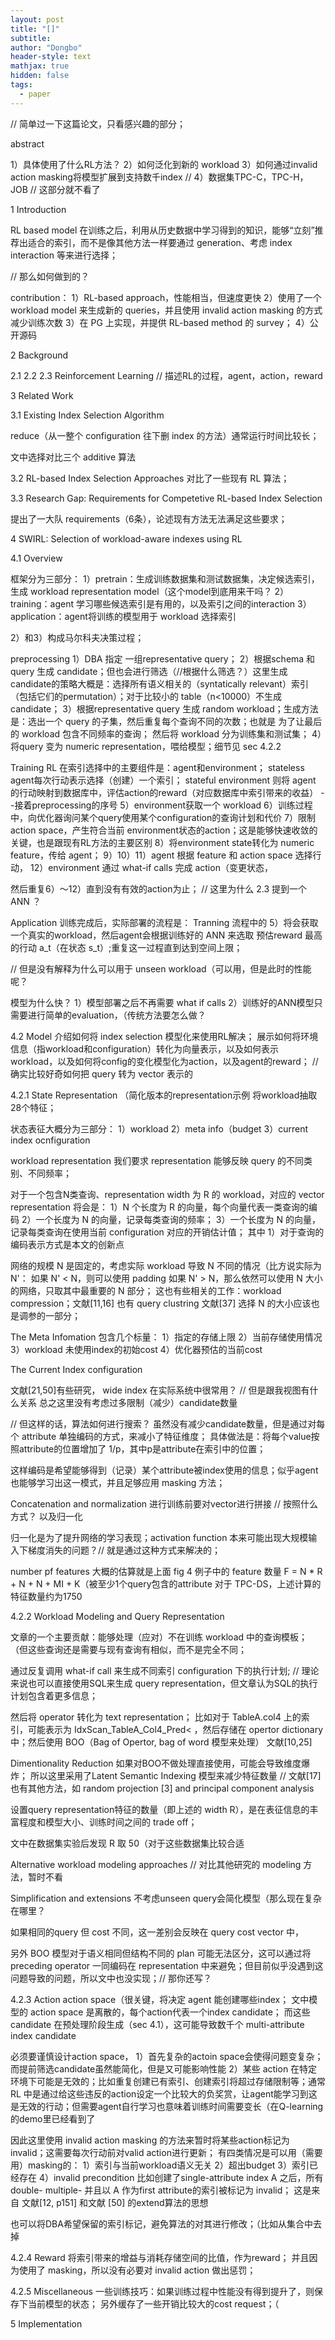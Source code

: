 ```yaml
---
layout: post
title: "[]"
subtitle: 
author: "Dongbo"
header-style: text
mathjax: true
hidden: false
tags:
  - paper
---
```


// 简单过一下这篇论文，只看感兴趣的部分；

abstract

1）具体使用了什么RL方法？
2）如何泛化到新的 workload
3）如何通过invalid action masking将模型扩展到支持数千index
// 4）数据集TPC-C，TPC-H，JOB // 这部分就不看了


1 Introduction

RL based model 在训练之后，利用从历史数据中学习得到的知识，能够“立刻”推荐出适合的索引，而不是像其他方法一样要通过 generation、考虑 index interaction 等来进行选择；

// 那么如何做到的？

contribution：
1）RL-based approach，性能相当，但速度更快
2）使用了一个 workload model 来生成新的 queries，并且使用 invalid action masking 的方式减少训练次数
3）在 PG 上实现，并提供 RL-based method 的 survey；
4）公开源码

2 Background

2.1
2.2
2.3 Reinforcement Learning
// 描述RL的过程，agent，action，reward



3 Related Work

3.1 Existing Index Selection Algorithm

reduce（从一整个 configuration 往下删 index 的方法）通常运行时间比较长；

文中选择对比三个 additive 算法

3.2 RL-based Index Selection Approaches
对比了一些现有 RL 算法；

3.3 Research Gap: Requirements for Competetive RL-based Index Selection

提出了一大队 requirements（6条），论述现有方法无法满足这些要求；

4 SWIRL: Selection of workload-aware indexes using RL

4.1 Overview

框架分为三部分：
1）pretrain：生成训练数据集和测试数据集，决定候选索引，生成 workload representation model（这个model到底用来干吗？
2）training：agent 学习哪些候选索引是有用的，以及索引之间的interaction
3）application：agent将训练的模型用于 workload 选择索引

2）和3）构成马尔科夫决策过程；

preprocessing
1）DBA 指定 一组representative query；
2）根据schema 和 query 生成 candidate；但也会进行筛选（//根据什么筛选？）这里生成candidate的策略大概是：选择所有语义相关的（syntatically relevant）索引（包括它们的permutation）；对于比较小的 table（n<10000）不生成 candidate；
3）根据representative query 生成 random workload；生成方法是：选出一个 query 的子集，然后重复每个查询不同的次数；也就是 为了让最后的 workload 包含不同频率的查询； 然后将 workload 分为训练集和测试集；
4）将query 变为 numeric representation，喂给模型；细节见 sec 4.2.2

Training
RL 在索引选择中的主要组件是：agent和environment；
stateless agent每次行动表示选择（创建）一个索引；
stateful environment 则将 agent 的行动映射到数据库中，评估action的reward（对应数据库中索引带来的收益）
--接着preprocessing的序号
5）environment获取一个 workload
6）训练过程中，向优化器询问某个query使用某个configuration的查询计划和代价
7）限制action space，产生符合当前 environment状态的action；这是能够快速收敛的关键，也是跟现有RL方法的主要区别
8）将environment state转化为 numeric feature，传给 agent；
9）10）11）agent 根据 feature 和 action space 选择行动，
12）environment 通过 what-if calls 完成 action（变更状态，

然后重复6）～12）直到没有有效的action为止；
// 这里为什么 2.3 提到一个 ANN ？

Application
训练完成后，实际部署的流程是：
Tranning 流程中的 5）将会获取一个真实的workload，然后agent会根据训练好的 ANN 来选取 预估reward 最高的行动 a_t（在状态 s_t）;重复这一过程直到达到空间上限；

// 但是没有解释为什么可以用于 unseen workload（可以用，但是此时的性能呢？

模型为什么快？
1）模型部署之后不再需要 what if calls
2）训练好的ANN模型只需要进行简单的evaluation，（传统方法要怎么做？

4.2 Model
介绍如何将 index selection 模型化来使用RL解决；
展示如何将环境信息（指workload和configuration）转化为向量表示，以及如何表示workload，以及如何将config的变化模型化为action，以及agent的reward；
// 确实比较好奇如何把 query 转为 vector 表示的


4.2.1 State Representation
（简化版本的representation示例
将workload抽取28个特征；

状态表征大概分为三部分：
1）workload
2）meta info（budget
3）current index ocnfiguration


workload representation
我们要求 representation 能够反映 query 的不同类别、不同频率；

对于一个包含N类查询、representation width 为 R 的 workload，对应的 vector representation 将会是：
1）N 个长度为 R 的向量，每个向量代表一类查询的编码
2）一个长度为 N 的向量，记录每类查询的频率；
3）一个长度为 N 的向量，记录每类查询在使用当前 configuration 对应的开销估计值；
其中 1）对于查询的编码表示方式是本文的创新点

网络的规模 N 是固定的，考虑实际 workload 导致 N 不同的情况（比方说实际为 N'：
如果 N' < N，则可以使用 padding
如果 N' > N，那么依然可以使用 N 大小的网络，只取其中最重要的 N 部分；
这也有些相关的工作：workload compression；文献\[11,16]
也有 query clustring 文献\[37]
选择 N 的大小应该也是调参的一部分；

The Meta Infomation
包含几个标量：
1）指定的存储上限
2）当前存储使用情况
3）workload 未使用index的初始cost
4）优化器预估的当前cost

The Current Index configuration

文献\[21,50]有些研究，
wide index 在实际系统中很常用？
// 但是跟我视图有什么关系
总之这里没有考虑过多限制（减少）candidate数量

// 但这样的话，算法如何进行搜索？
虽然没有减少candidate数量，但是通过对每个 attribute 单独编码的方式，来减小了特征维度；
具体做法是：将每个value按照attribute的位置增加了 1/p，其中p是attribute在索引中的位置；

这样编码是希望能够得到（记录）某个attribute被index使用的信息；似乎agent也能够学习出这一模式，并且足够应用 masking 方法；

Concatenation and normalization
进行训练前要对vector进行拼接
// 按照什么方式？
以及归一化

归一化是为了提升网络的学习表现；activation function 本来可能出现大规模输入下梯度消失的问题？// 就是通过这种方式来解决的；

number pf features
大概的估算就是上面 fig 4 例子中的 feature 数量
F = N * R + N + N + MI + K（被至少1个query包含的attribute
对于 TPC-DS，上述计算的特征数量约为1750

4.2.2 Workload Modeling and Query Representation 

文章的一个主要贡献：能够处理（应对）不在训练 workload 中的查询模板；
（但这些查询还是需要与现有查询有相似，而不是完全不同；


通过反复调用 what-if call 来生成不同索引 configuration 下的执行计划;
// 理论来说也可以直接使用SQL来生成 query representation，但文章认为SQL的执行计划包含着更多信息；

然后将 operator 转化为 text representation；
比如对于 TableA.col4 上的索引，可能表示为 IdxScan_TableA_Col4_Pred< ，然后存储在 opertor dictionary中；然后使用 BOO（Bag of Opertor, bag of word 模型来处理）
文献\[10,25]

Dimentionality Reduction
如果对BOO不做处理直接使用，可能会导致维度爆炸；
所以这里采用了Latent Semantic Indexing 模型来减少特征数量 
// 文献\[17] 
也有其他方法，如 random projection \[3] and principal component analysis

设置query representation特征的数量（即上述的 width R），是在表征信息的丰富程度和模型大小、训练时间之间的 trade off；

文中在数据集实验后发现 R 取 50（对于这些数据集比较合适

Alternative workload modeling approaches
// 对比其他研究的 modeling 方法，暂时不看

Simplification and extensions
不考虑unseen query会简化模型（那么现在复杂在哪里？

如果相同的query 但 cost 不同，这一差别会反映在 query cost vector 中，

另外 BOO 模型对于语义相同但结构不同的 plan 可能无法区分，这可以通过将 preceding operator 一同编码在 representation 中来避免；但目前似乎没遇到这问题导致的问题，所以文中也没实现；// 那你还写？

4.2.3 Action
action space（很关键，将决定 agent 能创建哪些index；
文中模型的 action space 是离散的，每个action代表一个index candidate；
而这些 candidate 在预处理阶段生成（sec 4.1），这可能导致数千个 multi-attribute index candidate

必须要谨慎设计action space，
1）首先复杂的actoin space会使得问题变复杂；而提前筛选candidate虽然能简化，但是又可能影响性能
2）某些 action 在特定环境下可能是无效的；比如重复创建已有索引、创建索引将超过存储限制等；通常 RL 中是通过给这些违反的action设定一个比较大的负奖赏，让agent能学习到这是无效的行动；但需要agent自行学习也意味着训练时间需要变长（在Q-learning的demo里已经看到了

因此这里使用 invalid action masking 的方法来暂时将某些action标记为 invalid；这需要每次行动前对valid action进行更新；
有四类情况是可以用（需要用）masking的：
1）索引与当前workload语义无关
2）超出budget
3）索引已经存在
4）invalid precondition 比如创建了single-attribute index A 之后，所有double- multiple- 并且以 A 作为first attribute的索引被标记为 invalid；
这是来自 文献\[12, p151] 和文献 \[50] 的extend算法的思想

也可以将DBA希望保留的索引标记，避免算法的对其进行修改；（比如从集合中去掉

4.2.4 Reward
将索引带来的增益与消耗存储空间的比值，作为reward；
并且因为使用了 masking，所以没有必要对 invalid action 做出惩罚；

4.2.5 Miscellaneous
一些训练技巧：如果训练过程中性能没有得到提升了，则保存下当前模型的状态；
另外缓存了一些开销比较大的cost request；（

5 Implementation




